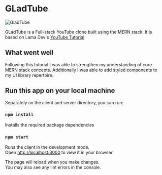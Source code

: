 # GLadTube

![GladTube](https://i.ibb.co/3zxZ0JC/GladTube.png)

GLadTube is a Full-stack YouTube clone built using the MERN stack. It is based on Lama Dev's [YouTube Tutorial](https://www.youtube.com/watch?v=CCF-xV3RSSs&list=PLj-4DlPRT48nfYgDK00oTjlDF4O0ZZyG8&index=32)

## What went well

Following this tutorial I was able to strengthen my understanding of core MERN stack concepts. Additionally I was able to add styled components to my UI library repertoire.

## Run this app on your local machine

Separately on the client and server directory, you can run:

### `npm install`

Installs the required package dependencies

### `npm start`

Runs the client in the development mode.\
Open [http://localhost:3000](http://localhost:3000) to view it in your browser.

The page will reload when you make changes.\
You may also see any lint errors in the console.
